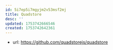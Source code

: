 ```yaml
---
id: 5i7ep5i7mgyjm2v53msf2mj
title: Quadstore
desc: ''
updated: 1753742666546
created: 1753742642361
---
```


- url: https://github.com/quadstorejs/quadstore
